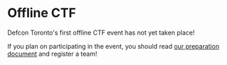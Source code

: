 # Offline CTF

Defcon Toronto's first offline CTF event has not yet taken place!

If you plan on participating in the event, you should read [our preparation
document](https://github.com/DC416/CTF-Events/blob/master/December2016/Preparation.md) and register a team!
